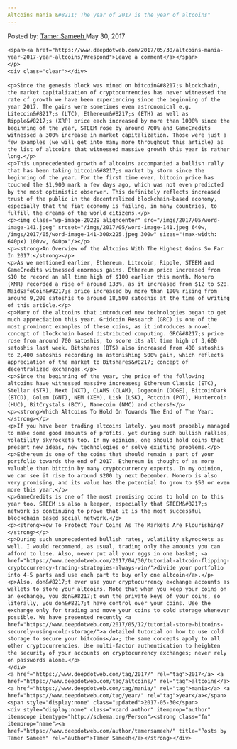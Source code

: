 ```yaml
---
Altcoins mania &#8211; The year of 2017 is the year of altcoins"
---
```

<article class="post-listing post-20224 post type-post status-publish format-standard has-post-thumbnail hentry  tag-3676 tag-altcoins tag-mania tag-year">
    <div class="post-inner">
        <span>Posted by: <a href="https://www.deepdotweb.com/author/tamersameeh/" title="">Tamer Sameeh </a></span>
    <span>May 30, 2017</span>
    
    <span><a href="https://www.deepdotweb.com/2017/05/30/altcoins-mania-year-2017-year-altcoins/#respond">Leave a comment</a></span>
    </p>
    <div class="clear"></div>
    
    <p>Since the genesis block was mined on bitcoin&#8217;s blockchain, the market capitalization of cryptocurrencies has never witnessed the rate of growth we have been experiencing since the beginning of the year 2017. The gains were sometimes even astronomical e.g. Litecoin&#8217;s (LTC), Ethereum&#8217;s (ETH) as well as Ripple&#8217;s (XRP) price each increased by more than 1000% since the beginning of the year, STEEM rose by around 700% and GameCredits witnessed a 300% increase in market capitalization. Those were just a few examples (we will get into many more throughout this article) as the list of altcoins that witnessed massive growth this year is rather long.</p>
    <p>This unprecedented growth of altcoins accompanied a bullish rally that has been taking bitcoin&#8217;s market by storm since the beginning of the year. For the first time ever, bitcoin price has touched the $1,900 mark a few days ago, which was not even predicted by the most optimistic observer. This definitely reflects increased trust of the public in the decentralized blockchain-based economy, especially that the fiat economy is failing, in many countries, to fulfill the dreams of the world citizens.</p>
    <p><img class="wp-image-20229 aligncenter" src="/imgs/2017/05/word-image-141.jpeg" srcset="/imgs/2017/05/word-image-141.jpeg 640w, /imgs/2017/05/word-image-141-300x225.jpeg 300w" sizes="(max-width: 640px) 100vw, 640px"/></p>
    <p><strong>An Overview of the Altcoins With The Highest Gains So Far In 2017:</strong></p>
    <p>As we mentioned earlier, Ethereum, Litecoin, Ripple, STEEM and GameCredits witnessed enormous gains. Ethereum price increased from $10 to record an all time high of $100 earlier this month. Monero (XMR) recorded a rise of around 133%, as it increased from $12 to $28. MaidSafeCoin&#8217;s price increased by more than 100% rising from around 9,200 satoshis to around 18,500 satoshis at the time of writing of this article.</p>
    <p>Many of the altcoins that introduced new technologies began to get much appreciation this year. Gridcoin Research (GRC) is one of the most prominent examples of these coins, as it introduces a novel concept of blockchain based distributed computing. GRC&#8217;s price rose from around 700 satoshis, to score its all time high of 3,600 satoshis last week. Bitshares (BTS) also increased from 400 satoshis to 2,400 satoshis recording an astonishing 500% gain, which reflects appreciation of the market to Bitshares&#8217; concept of decentralized exchanges.</p>
    <p>Since the beginning of the year, the price of the following altcoins have witnessed massive increases; Ethereum Classic (ETC), Stellar (STR), Next (NXT), CLAMS (CLAM), Dogecoin (DOGE), BitcoinDark (BTCD), Golem (GNT), NEM (XEM), Lisk (LSK), Potcoin (POT), Huntercoin (HUC), BitCrystals (BCY), Namecoin (NMC) and others!</p>
    <p><strong>Which Altcoins To Hold On Towards The End of The Year:</strong></p>
    <p>If you have been trading altcoins lately, you most probably managed to make some good amounts of profits, yet during such bullish rallies, volatility skyrockets too. In my opinion, one should hold coins that present new ideas, new technologies or solve existing problems.</p>
    <p>Ethereum is one of the coins that should remain a part of your portfolio towards the end of 2017. Ethereum is thought of as more valuable than bitcoin by many cryptocurrency experts. In my opinion, we can see it rise to around $200 by next December. Monero is also very promising, and its value has the potential to grow to $50 or even more this year.</p>
    <p>GameCredits is one of the most promising coins to hold on to this year too. STEEM is also a keeper, especially that STEEM&#8217;s network is continuing to prove that it is the most successful blockchain based social network.</p>
    <p><strong>How To Protect Your Coins As The Markets Are Flourishing?</strong></p>
    <p>During such unprecedented bullish rates, volatility skyrockets as well. I would recommend, as usual, trading only the amounts you can afford to lose. Also, never put all your eggs in one basket; <a href="https://www.deepdotweb.com/2017/04/30/tutorial-altcoin-flipping-cryptocurrency-trading-strategies-always-win/">divide your portfolio into 4-5 parts and use each part to buy only one altcoin</a>.</p>
    <p>Also, don&#8217;t ever use your cryptocurrency exchange accounts as wallets to store your altcoins. Note that when you keep your coins on an exchange, you don&#8217;t own the private keys of your coins, so literally, you don&#8217;t have control over your coins. Use the exchange only for trading and move your coins to cold storage whenever possible. We have presented recently <a href="https://www.deepdotweb.com/2017/05/12/tutorial-store-bitcoins-securely-using-cold-storage/">a detailed tutorial on how to use cold storage to secure your bitcoins</a>; the same concepts apply to all other cryptocurrencies. Use multi-factor authentication to heighten the security of your accounts on cryptocurrency exchanges; never rely on passwords alone.</p>
    </div>
    <a href="https://www.deepdotweb.com/tag/2017/" rel="tag">2017</a> <a href="https://www.deepdotweb.com/tag/altcoins/" rel="tag">altcoins</a> <a href="https://www.deepdotweb.com/tag/mania/" rel="tag">mania</a> <a href="https://www.deepdotweb.com/tag/year/" rel="tag">year</a></span> <span style="display:none" class="updated">2017-05-30</span>
    <div style="display:none" class="vcard author" itemprop="author" itemscope itemtype="http://schema.org/Person"><strong class="fn" itemprop="name"><a href="https://www.deepdotweb.com/author/tamersameeh/" title="Posts by Tamer Sameeh" rel="author">Tamer Sameeh</a></strong></div>
    
